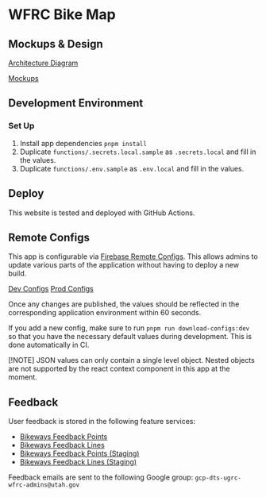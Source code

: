 # WFRC Bike Map

## Mockups & Design

[Architecture Diagram](https://docs.google.com/presentation/d/1Qkbl3NFZnzbS-L1Wifedvun4SQVMqNHA9gEgAG6-988/edit#slide=id.p)

[Mockups](https://docs.google.com/presentation/d/1FZjX4FpiWq74R5NJUhI3lR-AuOMo_z28XR0BxEGwxEQ/edit#slide=id.p)

## Development Environment

### Set Up

1. Install app dependencies `pnpm install`
1. Duplicate `functions/.secrets.local.sample` as `.secrets.local` and fill in the values.
1. Duplicate `functions/.env.sample` as `.env.local` and fill in the values.

## Deploy

This website is tested and deployed with GitHub Actions.

## Remote Configs

This app is configurable via [Firebase Remote Configs](https://firebase.google.com/docs/remote-config). This allows admins to update various parts of the application without having to deploy a new build.

[Dev Configs](https://console.firebase.google.com/project/ut-dts-agrc-wfrc-bike-map-dev/config/env/firebase)
[Prod Configs](https://console.firebase.google.com/project/ut-dts-agrc-wfrc-bike-map-prod/config/env/firebase)

Once any changes are published, the values should be reflected in the corresponding application environment within 60 seconds.

If you add a new config, make sure to run `pnpm run download-configs:dev` so that you have the necessary default values during development. This is done automatically in CI.

[!NOTE]
JSON values can only contain a single level object. Nested objects are not supported by the react context component in this app at the moment.

## Feedback

User feedback is stored in the following feature services:

- [Bikeways Feedback Points](https://utah.maps.arcgis.com/home/item.html?id=bc422cc920274012a65b4aada8120edc)
- [Bikeways Feedback Lines](https://utah.maps.arcgis.com/home/item.html?id=b4605494496b4e9d95d160d8442f9522)
- [Bikeways Feedback Points (Staging)](https://utah.maps.arcgis.com/home/item.html?id=14314a0df775464689f2712209039b0b)
- [Bikeways Feedback Lines (Staging)](https://utah.maps.arcgis.com/home/item.html?id=9c9d5c765a1b4747ba542ca6f232aa5e)

Feedback emails are sent to the following Google group: `gcp-dts-ugrc-wfrc-admins@utah.gov`

